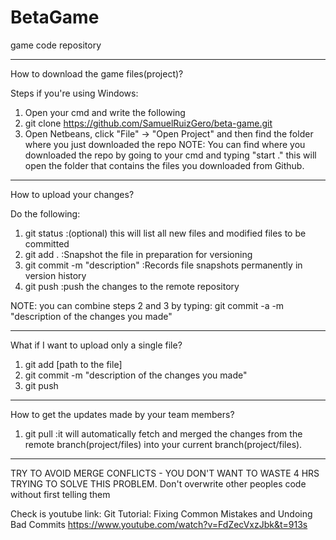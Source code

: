 # BetaGame
game code repository


---------------------------
How to download the game files(project)?

Steps if you're using Windows:
1. Open your cmd and write the following
2. git clone https://github.com/SamuelRuizGero/beta-game.git
3. Open Netbeans, click "File" -> "Open Project" and then find the folder where you just downloaded the repo
NOTE: You can find where you downloaded the repo by going to your cmd and typing "start ." this will open the folder that contains the files you downloaded from Github.

---------------------------
How to upload your changes?

Do the following:
1. git status                    :(optional) this will list all new files and modified files to be committed
2. git add .                     :Snapshot the file in preparation for versioning
3. git commit -m "description" :Records file snapshots permanently in version history
4. git push                      :push the changes to the remote repository

NOTE: you can combine steps 2 and 3 by typing: git commit -a -m "description of the changes you made"

---------------------------

What if I want to upload only a single file?
1. git add [path to the file]
2. git commit -m "description of the changes you made"
3. git push

---------------------------
How to get the updates made by your team members?

1. git pull           :it will automatically fetch and merged the changes from the remote branch(project/files) into your current branch(project/files).


--------------------------
TRY TO AVOID MERGE CONFLICTS - YOU DON'T WANT TO WASTE 4 HRS TRYING TO SOLVE THIS PROBLEM.
Don't overwrite other peoples code without first telling them

Check is youtube link:
Git Tutorial: Fixing Common Mistakes and Undoing Bad Commits
https://www.youtube.com/watch?v=FdZecVxzJbk&t=913s